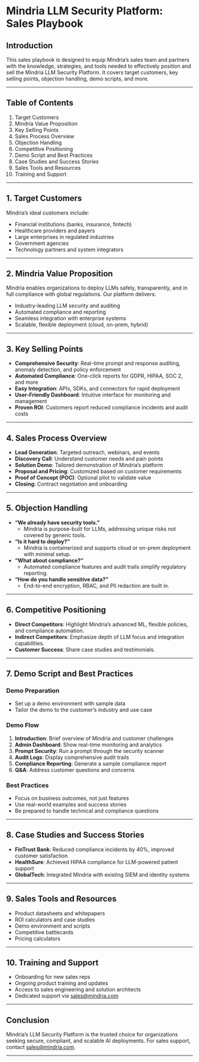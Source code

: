 # Mindria LLM Security Platform: Sales Playbook

## Introduction
This sales playbook is designed to equip Mindria’s sales team and partners with the knowledge, strategies, and tools needed to effectively position and sell the Mindria LLM Security Platform. It covers target customers, key selling points, objection handling, demo scripts, and more.

---

## Table of Contents
1. Target Customers
2. Mindria Value Proposition
3. Key Selling Points
4. Sales Process Overview
5. Objection Handling
6. Competitive Positioning
7. Demo Script and Best Practices
8. Case Studies and Success Stories
9. Sales Tools and Resources
10. Training and Support

---

## 1. Target Customers
Mindria’s ideal customers include:
- Financial institutions (banks, insurance, fintech)
- Healthcare providers and payers
- Large enterprises in regulated industries
- Government agencies
- Technology partners and system integrators

---

## 2. Mindria Value Proposition
Mindria enables organizations to deploy LLMs safely, transparently, and in full compliance with global regulations. Our platform delivers:
- Industry-leading LLM security and auditing
- Automated compliance and reporting
- Seamless integration with enterprise systems
- Scalable, flexible deployment (cloud, on-prem, hybrid)

---

## 3. Key Selling Points
- **Comprehensive Security**: Real-time prompt and response auditing, anomaly detection, and policy enforcement
- **Automated Compliance**: One-click reports for GDPR, HIPAA, SOC 2, and more
- **Easy Integration**: APIs, SDKs, and connectors for rapid deployment
- **User-Friendly Dashboard**: Intuitive interface for monitoring and management
- **Proven ROI**: Customers report reduced compliance incidents and audit costs

---

## 4. Sales Process Overview
- **Lead Generation**: Targeted outreach, webinars, and events
- **Discovery Call**: Understand customer needs and pain points
- **Solution Demo**: Tailored demonstration of Mindria’s platform
- **Proposal and Pricing**: Customized based on customer requirements
- **Proof of Concept (POC)**: Optional pilot to validate value
- **Closing**: Contract negotiation and onboarding

---

## 5. Objection Handling
- **“We already have security tools.”**
  - Mindria is purpose-built for LLMs, addressing unique risks not covered by generic tools.
- **“Is it hard to deploy?”**
  - Mindria is containerized and supports cloud or on-prem deployment with minimal setup.
- **“What about compliance?”**
  - Automated compliance features and audit trails simplify regulatory reporting.
- **“How do you handle sensitive data?”**
  - End-to-end encryption, RBAC, and PII redaction are built in.

---

## 6. Competitive Positioning
- **Direct Competitors**: Highlight Mindria’s advanced ML, flexible policies, and compliance automation.
- **Indirect Competitors**: Emphasize depth of LLM focus and integration capabilities.
- **Customer Success**: Share case studies and testimonials.

---

## 7. Demo Script and Best Practices
### Demo Preparation
- Set up a demo environment with sample data
- Tailor the demo to the customer’s industry and use case

### Demo Flow
1. **Introduction**: Brief overview of Mindria and customer challenges
2. **Admin Dashboard**: Show real-time monitoring and analytics
3. **Prompt Security**: Run a prompt through the security scanner
4. **Audit Logs**: Display comprehensive audit trails
5. **Compliance Reporting**: Generate a sample compliance report
6. **Q&A**: Address customer questions and concerns

### Best Practices
- Focus on business outcomes, not just features
- Use real-world examples and success stories
- Be prepared to handle technical and compliance questions

---

## 8. Case Studies and Success Stories
- **FinTrust Bank**: Reduced compliance incidents by 40%, improved customer satisfaction
- **HealthSure**: Achieved HIPAA compliance for LLM-powered patient support
- **GlobalTech**: Integrated Mindria with existing SIEM and identity systems

---

## 9. Sales Tools and Resources
- Product datasheets and whitepapers
- ROI calculators and case studies
- Demo environment and scripts
- Competitive battlecards
- Pricing calculators

---

## 10. Training and Support
- Onboarding for new sales reps
- Ongoing product training and updates
- Access to sales engineering and solution architects
- Dedicated support via sales@mindria.com

---

## Conclusion
Mindria’s LLM Security Platform is the trusted choice for organizations seeking secure, compliant, and scalable AI deployments. For sales support, contact sales@mindria.com.

---
